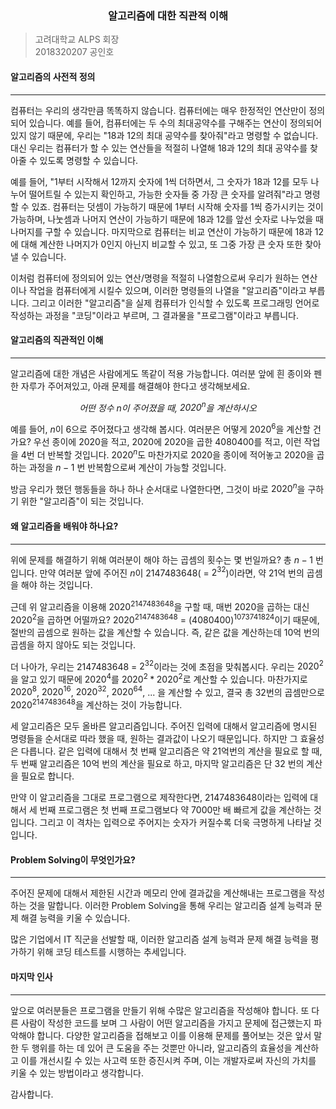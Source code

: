 ### <center>알고리즘에 대한 직관적 이해<center>



> 고려대학교 ALPS 회장<br>2018320207 공인호



#### 알고리즘의 사전적 정의

---

컴퓨터는 우리의 생각만큼 똑똑하지 않습니다. 컴퓨터에는 매우 한정적인 연산만이 정의되어 있습니다. 예를 들어, 컴퓨터에는 두 수의 최대공약수를 구해주는 연산이 정의되어 있지 않기 때문에, 우리는 "18과 12의 최대 공약수를 찾아줘"라고 명령할 수 없습니다. 대신 우리는 컴퓨터가 할 수 있는 연산들을 적절히 나열해 18과 12의 최대 공약수를 찾아줄 수 있도록 명령할 수 있습니다.

예를 들어, "1부터 시작해서 12까지 숫자에 1씩 더하면서, 그 숫자가 18과 12를 모두 나누어 떨어트릴 수 있는지 확인하고, 가능한 숫자들 중 가장 큰 숫자를 알려줘"라고 명령할 수 있죠. 컴퓨터는 덧셈이 가능하기 때문에 1부터 시작해 숫자를 1씩 증가시키는 것이 가능하며, 나눗셈과 나머지 연산이 가능하기 때문에 18과 12를 앞선 숫자로 나누었을 때 나머지를 구할 수 있습니다. 마지막으로 컴퓨터는 비교 연산이 가능하기 때문에 18과 12에 대해 계산한 나머지가 0인지 아닌지 비교할 수 있고, 또 그중 가장 큰 숫자 또한 찾아낼 수 있습니다.

이처럼 컴퓨터에 정의되어 있는 연산/명령을 적절히 나열함으로써 우리가 원하는 연산이나 작업을 컴퓨터에게 시킬수 있으며, 이러한 명령들의 나열을 "알고리즘"이라고 부릅니다. 그리고 이러한 "알고리즘"을 실제 컴퓨터가 인식할 수 있도록 프로그래밍 언어로 작성하는 과정을 "코딩"이라고 부르며, 그 결과물을 "프로그램"이라고 부릅니다.



#### 알고리즘의 직관적인 이해

---

알고리즘에 대한 개념은 사람에게도 똑같이 적용 가능합니다. 여러분 앞에 흰 종이와 펜 한 자루가 주어져있고, 아래 문제를 해결해야 한다고 생각해보세요.

*<center>어떤 정수 $n$이 주어졌을 때, $2020^n$을 계산하시오</center>*

예를 들어, $n$이 $6$으로 주어졌다고 생각해 봅시다. 여러분은 어떻게 $2020^6$을 계산할 건가요? 우선 종이에 $2020$을 적고, $2020$에 $2020$을 곱한 $4080400$를 적고, 이런 작업을 4번 더 반복할 것입니다. $2020^n$도 마찬가지로 $2020$을 종이에 적어놓고 $2020$을 곱하는 과정을 $n-1$ 번 반복함으로써 계산이 가능할 것입니다. 

방금 우리가 했던 행동들을 하나 하나 순서대로 나열한다면, 그것이 바로 $2020^n$을 구하기 위한 "알고리즘"이 되는 것입니다.












#### 왜 알고리즘을 배워야 하나요?

---

위에 문제를 해결하기 위해 여러분이 해야 하는 곱셈의 횟수는 몇 번일까요? 총 $n-1$ 번입니다. 만약 여러분 앞에 주어진 $n$이 2147483648( = $2^{32}$)이라면, 약 21억 번의 곱셈을 해야 하는 것입니다. 

근데 위 알고리즘을 이용해 $2020^{2147483648}$을 구할 때, 매번 $2020$을 곱하는 대신 $2020^2$을 곱하면 어떨까요? $2020^{2147483648}$ = $(4080400)^{1073741824}$이기 때문에, 절반의 곱셈으로 원하는 값을 계산할 수 있습니다. 즉, 같은 값을 계산하는데 10억 번의 곱셈을 하지 않아도 되는 것입니다.

더 나아가, 우리는 2147483648 = $2^{32}$이라는 것에 초점을 맞춰봅시다. 우리는 $2020^2$을 알고 있기 때문에 $2020^4$를 $2020^2*2020^2$로  계산할 수 있습니다. 마찬가지로 $2020^8$, $2020^{16}$,  $2020^{32}$, $2020^{64}$, ... 을 계산할 수 있고, 결국 총 32번의 곱셈만으로 $2020^{2147483648}$을 계산하는 것이 가능합니다.

세 알고리즘은 모두 올바른 알고리즘입니다. 주어진 입력에 대해서 알고리즘에 명시된 명령들을 순서대로 따라 했을 때, 원하는 결과값이 나오기 때문입니다. 하지만 그 효율성은 다릅니다. 같은 입력에 대해서 첫 번째 알고리즘은 약 21억번의 계산을 필요로 할 때, 두 번째 알고리즘은 10억 번의 계산을 필요로 하고, 마지막 알고리즘은 단 32 번의 계산을 필요로 합니다. 

만약 이 알고리즘을 그대로 프로그램으로 제작한다면, 2147483648이라는 입력에 대해서 세 번째 프로그램은 첫 번째 프로그램보다 약 7000만 배 빠르게 값을 계산하는 것입니다. 그리고 이 격차는 입력으로 주어지는 숫자가 커질수록 더욱 극명하게 나타날 것입니다.



#### Problem Solving이 무엇인가요?

---

주어진 문제에 대해서 제한된 시간과 메모리 안에 결과값을 계산해내는 프로그램을 작성하는 것을 말합니다. 이러한 Problem Solving을 통해 우리는 알고리즘 설계 능력과 문제 해결 능력을 키울 수 있습니다. 

많은 기업에서 IT 직군을 선발할 때, 이러한 알고리즘 설계 능력과 문제 해결 능력을 평가하기 위해 코딩 테스트를 시행하는 추세입니다. 



#### 마지막 인사

---

앞으로 여러분들은 프로그램을 만들기 위해 수많은 알고리즘을 작성해야 합니다. 또 다른 사람이 작성한 코드를 보며 그 사람이 어떤 알고리즘을 가지고 문제에 접근했는지 파악해야 합니다. 다양한 알고리즘을 접해보고 이를 이용해 문제를 풀어보는 것은 앞서 말한 두 행위를 하는 데 있어 큰 도움을 주는 것뿐만 아니라, 알고리즘의 효율성을 계산하고 이를 개선시킬 수 있는 사고력 또한 증진시켜 주며, 이는 개발자로써 자신의 가치를 키울 수 있는 방법이라고 생각합니다. 

감사합니다.